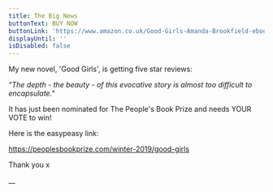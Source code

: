 ```yaml
---
title: The Big News
buttonText: BUY NOW
buttonLink: 'https://www.amazon.co.uk/Good-Girls-Amanda-Brookfield-ebook/dp/B07V2XF69J'
displayUntil: ''
isDisabled: false
---
```

My new novel, 'Good Girls', is getting five star reviews: 

_"The depth - the beauty - of this evocative story is almost too difficult to encapsulate."_

It has just been nominated for The People's Book Prize and needs YOUR VOTE to win!

Here is the easypeasy link:

<https://peoplesbookprize.com/winter-2019/good-girls>

Thank you x

__
